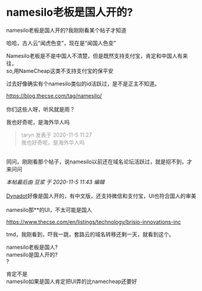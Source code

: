 # namesilo老板是国人开的?


namesilo老板是国人开的?我刚刚看某个帖子才知道

哈哈，古人云“闻虎色变”，现在是“闻国人色变”

Namesilo老板是不是中国人不清楚，但是既然支持支付宝，肯定和中国人有来往，<br />
so,用NameCheap这类不支持支付宝的保平安

过去好像确实有个namesilo类似的id活跃过，是不是正主不知道。

https://blog.thecse.com/tag/namesilo/<br />
<br />
你们这些人呀，听风就是雨？<img id="aimg_ah374" onclick="zoom(this, this.src, 0, 0, 0)" class="zoom" src="https://cdn.jsdelivr.net/gh/hishis/forum-master/public/images/patch.gif" onmouseover="img_onmouseoverfunc(this)" onload="thumbImg(this)" border="0" alt="" />

我也好奇呢，是海外华人吗

<div class="quote"><blockquote><font color="#999999">taryn 发表于 2020-11-5 11:27</font><br />
<font color="#999999">我也好奇呢，是海外华人吗</font></blockquote></div><br />
同问，刚刚看那个帖子，说namesilo以前还在域名论坛活跃过，就是招不到，才来问问

<i class="pstatus"> 本帖最后由 豆浆 于 2020-11-5 11:43 编辑 </i><br />
<br />
 <a href="http://t.cn/A6G5zgk6" target="_blank">Dynadot</a>好像是国人开的，有中文版，还支持微信和支付宝，UI也符合国人的审美<br />
<br />
namesilo那**的UI，不太可能是国人

https://www.thecse.com/en/listings/technology/brisio-innovations-inc

tmd，我刚看到，吓我一跳，套路云的域名转移还剩一天，就看到这个。

namesilo老板是国人?<br />
namesilo是国人开的?&nbsp;&nbsp;<br />
? 

肯定不是<br />
namesilo如果是国人肯定把UI弄的比namecheap还要好
